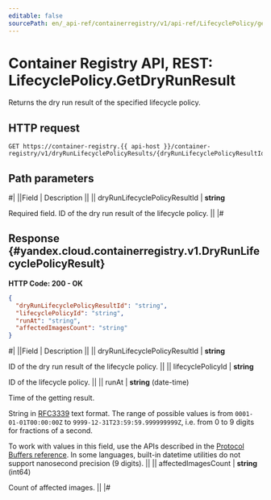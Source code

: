 ```yaml
---
editable: false
sourcePath: en/_api-ref/containerregistry/v1/api-ref/LifecyclePolicy/getDryRunResult.md
---
```


# Container Registry API, REST: LifecyclePolicy.GetDryRunResult

Returns the dry run result of the specified lifecycle policy.

## HTTP request

```
GET https://container-registry.{{ api-host }}/container-registry/v1/dryRunLifecyclePolicyResults/{dryRunLifecyclePolicyResultId}
```

## Path parameters

#|
||Field | Description ||
|| dryRunLifecyclePolicyResultId | **string**

Required field. ID of the dry run result of the lifecycle policy. ||
|#

## Response {#yandex.cloud.containerregistry.v1.DryRunLifecyclePolicyResult}

**HTTP Code: 200 - OK**

```json
{
  "dryRunLifecyclePolicyResultId": "string",
  "lifecyclePolicyId": "string",
  "runAt": "string",
  "affectedImagesCount": "string"
}
```

#|
||Field | Description ||
|| dryRunLifecyclePolicyResultId | **string**

ID of the dry run result of the lifecycle policy. ||
|| lifecyclePolicyId | **string**

ID of the lifecycle policy. ||
|| runAt | **string** (date-time)

Time of the getting result.

String in [RFC3339](https://www.ietf.org/rfc/rfc3339.txt) text format. The range of possible values is from
`0001-01-01T00:00:00Z` to `9999-12-31T23:59:59.999999999Z`, i.e. from 0 to 9 digits for fractions of a second.

To work with values in this field, use the APIs described in the
[Protocol Buffers reference](https://developers.google.com/protocol-buffers/docs/reference/overview).
In some languages, built-in datetime utilities do not support nanosecond precision (9 digits). ||
|| affectedImagesCount | **string** (int64)

Count of affected images. ||
|#